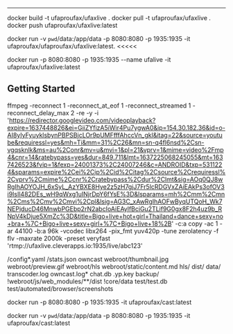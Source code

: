 
---

<!-- GETTING STARTED -->

docker build -t ufaproufax/ufaxlive .
docker pull -t ufaproufax/ufaxlive .
docker push ufaproufax/ufaxlive:latest

docker run -v `pwd`/data:/app/data -p 8080:8080 -p 1935:1935 -it ufaproufax/ufaproufax/ufaxlive:latest. <<<<<

docker run -p 8080:8080 -p 1935:1935 --name ufalive -it ufaproufax/ufaxlive:latest

## Getting Started
ffmpeg -reconnect 1 -reconnect_at_eof 1 -reconnect_streamed 1 -reconnect_delay_max 2  -re -y -i 'https://redirector.googlevideo.com/videoplayback?expire=1637448826&ei=GiiZYfizA5iWir4Pu7ygwA0&ip=154.30.182.36&id=o-AI8yIyFyuyklsbynPBPSBjcLOr9pUMFfffAhccVn_gkl&itag=22&source=youtube&requiressl=yes&mh=Ti&mm=31%2C26&mn=sn-q4fl6nsd%2Csn-vgqsknlk&ms=au%2Conr&mv=u&mvi=1&pl=21&vprv=1&mime=video%2Fmp4&cnr=14&ratebypass=yes&dur=849.711&lmt=1637225068245055&mt=1637426523&fvip=1&fexp=24001373%2C24007246&c=ANDROID&txp=5311224&sparams=expire%2Cei%2Cip%2Cid%2Citag%2Csource%2Crequiressl%2Cvprv%2Cmime%2Ccnr%2Cratebypass%2Cdur%2Clmt&sig=AOq0QJ8wRgIhAOYOJH_6xSyL_AzYBXE8Hye2z5zH7gjJ7Fr5lcRDGVxZAiEAkPs3ofOV3i9IsIl482DEs_wH9qWxg1uINjrDpY6fYsE%3D&lsparams=mh%2Cmm%2Cmn%2Cms%2Cmv%2Cmvi%2Cpl&lsig=AG3C_xAwRgIhAOFwByqUTQoH_Wk7NEPjducD46MnwbPGEbp2rN2abcIoAiEAylfBciGu2TLif9G0gx8F2h4uz9b_RNpV4kDjue5XmZc%3D&title=Bigo+live+hot+girl+Thailand+dance+sexy+no+bra+%7C+Bigo+live+sexy+girl+%7C+Bigo+live+18%2B' -c:a copy -ac 1 -ar 44100 -b:a 96k -vcodec libx264 -pix_fmt yuv420p -tune zerolatency -f flv -maxrate 2000k -preset veryfast 'rtmp://ufaxlive.cleverapps.io:1935/live/abc123'


/config*.yaml
/stats.json
owncast
webroot/thumbnail.jpg
webroot/preview.gif
webroot/hls
webroot/static/content.md
hls/
dist/
data/
transcoder.log
owncast.log*
chat.db
.yp.key
backup/
!webroot/js/web_modules/**/dist
!core/data
test/test.db
test/automated/browser/screenshots


docker run -p 8080:8080 -p 1935:1935 -it ufaproufax/cast:latest

docker run -v `pwd`/data:/app/data -p 8080:8080 -p 1935:1935 -it ufaproufax/cast:latest